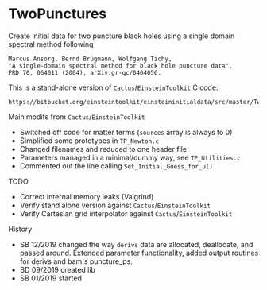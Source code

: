 # TwoPunctures

Create initial data for two puncture black holes using a single domain
spectral method following

```
Marcus Ansorg, Bernd Brügmann, Wolfgang Tichy,
"A single-domain spectral method for black hole puncture data",
PRD 70, 064011 (2004), arXiv:gr-qc/0404056.
```

This is a stand-alone version of `Cactus`/`EinsteinToolkit` C code:

```
https://bitbucket.org/einsteintoolkit/einsteininitialdata/src/master/TwoPunctures/
```

Main modifs from `Cactus`/`EinsteinToolkit`

 * Switched off code for matter terms (`sources` array is always to 0)
 * Simplified some prototypes in `TP_Newton.c` 
 * Changed filenames and reduced to one header file
 * Parameters managed in a minimal/dummy way, see `TP_Utilities.c`
 * Commented out the line calling `Set_Initial_Guess_for_u()`
 
TODO

 * Correct internal memory leaks (Valgrind)
 * Verify stand alone version against `Cactus`/`EinsteinToolkit`
 * Verify Cartesian grid interpolator against `Cactus`/`EinsteinToolkit` 

History

 * SB 12/2019 changed the way `derivs` data are allocated, deallocate, and passed around. Extended parameter functionality, added output routines for derivs and bam's puncture_ps.
 * BD 09/2019 created lib
 * SB 01/2019 started
